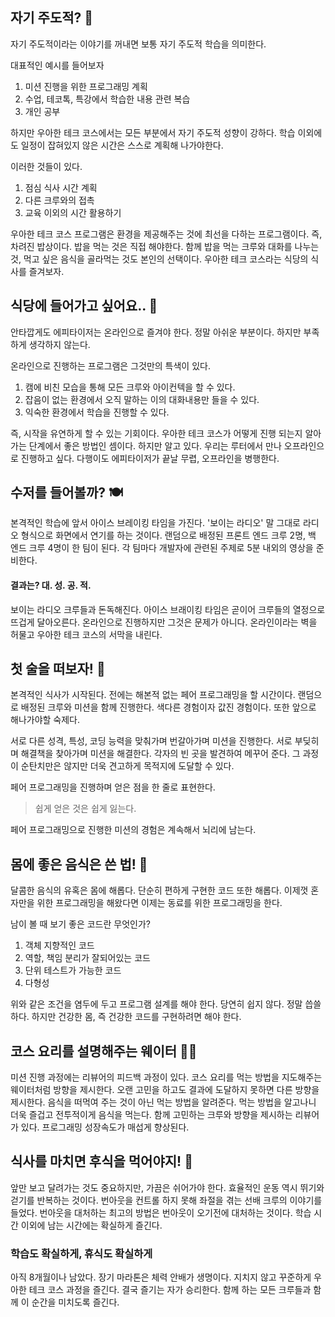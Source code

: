 ## 자기 주도적? 🙋

자기 주도적이라는 이야기를 꺼내면 보통 자기 주도적 학습을 의미한다.

대표적인 예시를 들어보자

1. 미션 진행을 위한 프로그래밍 계획
2. 수업, 테코톡, 특강에서 학습한 내용 관련 복습
3. 개인 공부

하지만 우아한 테크 코스에서는 모든 부분에서 자기 주도적 성향이 강하다. 학습 이외에도 일정이 잡혀있지 않은 시간은 스스로 계획해 나가야한다.

이러한 것들이 있다.

1. 점심 식사 시간 계획
2. 다른 크루와의 접촉
3. 교육 이외의 시간 활용하기

우아한 테크 코스 프로그램은 환경을 제공해주는 것에 최선을 다하는 프로그램이다. 즉, 차려진 밥상이다. 밥을 먹는 것은 직접 해야한다. 함께 밥을 먹는 크루와 대화를 나누는 것, 먹고 싶은 음식을 골라먹는 것도 본인의 선택이다. 우아한 테크 코스라는 식당의 식사를 즐겨보자.

## 식당에 들어가고 싶어요.. 🏢

안타깝게도 에피타이저는 온라인으로 즐겨야 한다. 정말 아쉬운 부분이다. 하지만 부족하게 생각하지 않는다.

온라인으로 진행하는 프로그램은 그것만의 특색이 있다.

1. 캠에 비친 모습을 통해 모든 크루와 아이컨텍을 할 수 있다.
2. 잡음이 없는 환경에서 오직 말하는 이의 대화내용만 들을 수 있다.
3. 익숙한 환경에서 학습을 진행할 수 있다.

즉, 시작을 유연하게 할 수 있는 기회이다. 우아한 테크 코스가 어떻게 진행 되는지 알아가는 단계에서 좋은 방법인 셈이다. 하지만 알고 있다. 우리는 루터에서 만나 오프라인으로 진행하고 싶다. 다행이도 에피타이저가 끝날 무렵, 오프라인을 병행한다.

## 수저를 들어볼까? 🍽

본격적인 학습에 앞서 아이스 브레이킹 타임을 가진다. '보이는 라디오' 말 그대로 라디오 형식으로 화면에서 연기를 하는 것이다. 랜덤으로 배정된 프론트 엔드 크루 2명, 백 엔드 크루 4명이 한 팀이 된다. 각 팀마다 개발자에 관련된 주제로 5분 내외의 영상을 준비한다.

#### 결과는?  대. 성. 공. 적.

보이는 라디오 크루들과 돈독해진다. 아이스 브래이킹 타임은 곧이어 크루들의 열정으로 뜨겁게 달아오른다. 온라인으로 진행하지만 그것은 문제가 아니다. 온라인이라는 벽을 허물고 우아한 테크 코스의 서막을 내린다.

## 첫 술을 떠보자! 🥄

본격적인 식사가 시작된다. 전에는 해본적 없는 페어 프로그래밍을 할 시간이다. 랜덤으로 배정된 크루와 미션을 함께 진행한다. 색다른 경험이자 값진 경험이다. 또한 앞으로 해나가야할 숙제다.

서로 다른 성격, 특성, 코딩 능력을 맞춰가며 번갈아가며 미션을 진행한다. 서로 부딪히며 해결책을 찾아가며 미션을 해결한다. 각자의 빈 곳을 발견하여 메꾸어 준다. 그 과정이 순탄치만은 않지만 더욱 견고하게 목적지에 도달할 수 있다.

페어 프로그래밍을 진행하며 얻은 점을 한 줄로 표현한다.

> 쉽게 얻은 것은 쉽게 잃는다.

페어 프로그래밍으로 진행한 미션의 경험은 계속해서 뇌리에 남는다.

## 몸에 좋은 음식은 쓴 법! 🥬

달콤한 음식의 유혹은 몸에 해롭다. 단순히 편하게 구현한 코드 또한 해롭다. 이제껏 혼자만을 위한 프로그래밍을 해왔다면 이제는 동료를 위한 프로그래밍을 한다.

남이 볼 때 보기 좋은 코드란 무엇인가?

1. 객체 지향적인 코드
2. 역할, 책임 분리가 잘되어있는 코드
3. 단위 테스트가 가능한 코드
4. 다형성

위와 같은 조건을 염두에 두고 프로그램 설계를 해야 한다. 당연히 쉽지 않다. 정말 씁쓸 하다. 하지만 건강한 몸, 즉 건강한 코드를 구현하려면 해야 한다.

## 코스 요리를 설명해주는 웨이터 🧑‍🍳

미션 진행 과정에는 리뷰어의 피드백 과정이 있다. 코스 요리를 먹는 방법을 지도해주는 웨이터처럼 방향을 제시한다. 오랜 고민을 하고도 결과에 도달하지 못하면 다른 방향을 제시한다. 음식을 떠먹여 주는 것이 아닌 먹는 방법을 알려준다. 먹는 방법을 알고나니 더욱 즐겁고 전투적이게 음식을 먹는다. 함께 고민하는 크루와 방향을 제시하는 리뷰어가 있다. 프로그래밍 성장속도가 매섭게 향상된다.

## 식사를 마치면 후식을 먹어야지! 🍦

앞만 보고 달려가는 것도 중요하지만, 가끔은 쉬어가야 한다. 효율적인 운동 역시 뛰기와 걷기를 반복하는 것이다. 번아웃을 컨트롤 하지 못해 좌절을 겪는 선배 크루의 이야기를 들었다. 번아웃을 대처하는 최고의 방법은 번아웃이 오기전에 대처하는 것이다. 학습 시간 이외에 남는 시간에는 확실하게 즐긴다.

### 학습도 확실하게, 휴식도 확실하게

아직 8개월이나 남았다. 장기 마라톤은 체력 안배가 생명이다. 지치지 않고 꾸준하게 우아한 테크 코스 과정을 즐긴다. 결국 즐기는 자가 승리한다. 함께 하는 모든 크루들과 함께 이 순간을 미치도록 즐긴다.
